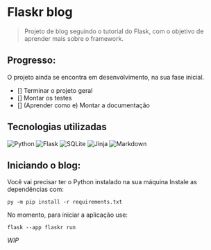 # Flaskr blog
> Projeto de blog seguindo o tutorial do Flask, com o objetivo de aprender mais sobre o framework.

## Progresso:

O projeto ainda se encontra em desenvolvimento, na sua fase inicial.

- [] Terminar o projeto geral
- [] Montar os testes
- [] (Aprender como e) Montar a documentação

## Tecnologias utilizadas
![Python](https://img.shields.io/badge/Python-3776AB?style=for-the-badge&logo=python&logoColor=white)
![Flask](https://img.shields.io/badge/Flask-000000?style=for-the-badge&logo=flask&logoColor=white)
![SQLite](https://img.shields.io/badge/SQLite-07405E?style=for-the-badge&logo=sqlite&logoColor=white)
![Jinja](https://img.shields.io/badge/jinja-white.svg?style=for-the-badge&logo=jinja&logoColor=black)
![Markdown](https://img.shields.io/badge/Markdown-000000?style=for-the-badge&logo=markdown&logoColor=white)

## Iniciando o blog:

Você vai precisar ter o Python instalado na sua máquina
Instale as dependências com:
```
py -m pip install -r requirements.txt
```

No momento, para iniciar a aplicação use:
```
flask --app flaskr run
```

_WIP_
